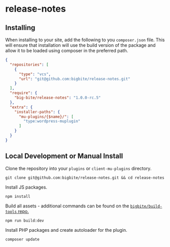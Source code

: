 # release-notes



## Installing
When installing to your site, add the following to you `composer.json` file. This will ensure that installation will use the build version of the package and allow it to be loaded using composer in the preferred path.
```json
{
  "repositories": [
    {
      "type": "vcs",
      "url": "git@github.com:bigbite/release-notes.git"
    }
  ],
  "require": {
    "big-bite/release-notes": "1.0.0-rc.5"
  },
  "extra": {
    "installer-paths": {
      "mu-plugins/{$name}/": [
        "type:wordpress-muplugin"
      ]
    }
  }
}

```

## Local Development or Manual Install
Clone the repository into your `plugins` or `client-mu-plugins` directory.
```
git clone git@github.com:bigbite/release-notes.git && cd release-notes
```

Install JS packages.
```
npm install
```

Build all assets - additional commands can be found on the [`bigbite/build-tools` repo.](https://github.com/bigbite/build-tools#commands)
```
npm run build:dev
```

Install PHP packages and create autoloader for the plugin.
```
composer update
```
